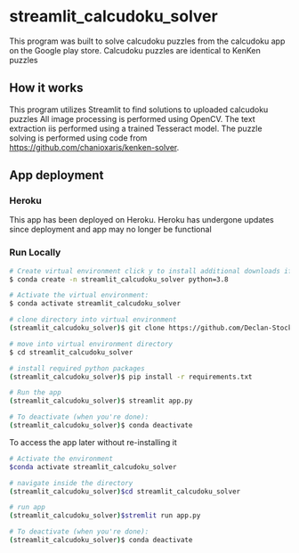 # streamlit_calcudoku_solver

This program was built to solve calcudoku puzzles from the calcudoku app on the Google play store.
Calcudoku puzzles are identical to KenKen puzzles

## How it works
This program utilizes Streamlit to find solutions to uploaded calcudoku puzzles
All image processing is performed using OpenCV. 
The text extraction iis performed using a trained Tesseract model.
The puzzle solving is performed using code from https://github.com/chanioxaris/kenken-solver.


## App deployment

### Heroku
This app has been deployed on Heroku. Heroku has undergone updates since deployment and app may no longer be functional

### Run Locally
```bash
# Create virtual environment click y to install additional downloads if required
$ conda create -n streamlit_calcudoku_solver python=3.8

# Activate the virtual environment:
$ conda activate streamlit_calcudoku_solver

# clone directory into virtual environment
(streamlit_calcudoku_solver)$ git clone https://github.com/Declan-Stockdale/streamlit_calcudoku_solver.git

# move into virtual environment directory
$ cd streamlit_calcudoku_solver

# install required python packages
(streamlit_calcudoku_solver)$ pip install -r requirements.txt

# Run the app
(streamlit_calcudoku_solver)$ streamlit app.py

# To deactivate (when you're done):
(streamlit_calcudoku_solver)$ conda deactivate
```

To access the app later without re-installing it

```bash
# Activate the environment
$conda activate streamlit_calcudoku_solver

# navigate inside the directory
(streamlit_calcudoku_solver)$cd streamlit_calcudoku_solver

# run app
(streamlit_calcudoku_solver)$stremlit run app.py

# To deactivate (when you're done):
(streamlit_calcudoku_solver)$ conda deactivate
```

